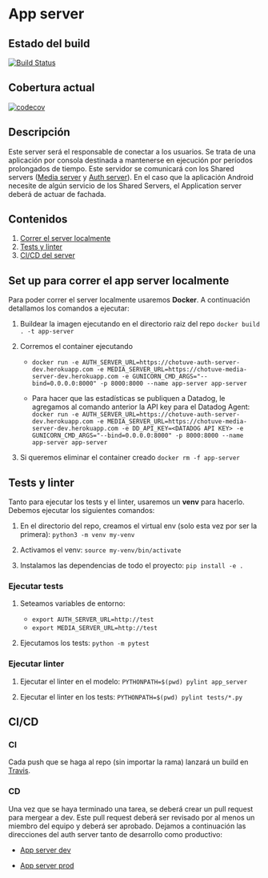 # App server

## Estado del build
[![Build Status](https://travis-ci.com/chotuve-grupo10/chotuve-application-server.svg?branch=dev)](https://travis-ci.com/chotuve-grupo10/chotuve-application-server)

## Cobertura actual
[![codecov](https://codecov.io/gh/chotuve-grupo10/chotuve-application-server/branch/dev/graph/badge.svg)](https://codecov.io/gh/chotuve-grupo10/chotuve-application-server)

## Descripción
Este server será el responsable de conectar a los usuarios.
Se trata de una aplicación por consola destinada a mantenerse en ejecución por períodos prolongados de tiempo.
Este servidor se comunicará con los Shared servers ([Media server](https://github.com/chotuve-grupo10/chotuve-media-server) y [Auth server](https://github.com/chotuve-grupo10/chotuve-auth-server)). En el caso que la aplicación Android necesite de algún servicio de los Shared Servers, el Application server deberá de actuar de fachada.

## Contenidos
1. [Correr el server localmente](#set-up-para-correr-el-app-server-localmente)
2. [Tests y linter](#tests-y-linter)
3. [CI/CD del server](#CI/CD)

## Set up para correr el app server localmente

Para poder correr el server localmente usaremos **Docker**. A continuación detallamos los comandos a ejecutar:

1. Buildear la imagen ejecutando en el directorio raiz del repo
```docker build . -t app-server```

2. Corremos el container ejecutando
    - ```docker run -e AUTH_SERVER_URL=https://chotuve-auth-server-dev.herokuapp.com -e MEDIA_SERVER_URL=https://chotuve-media-server-dev.herokuapp.com -e GUNICORN_CMD_ARGS="--bind=0.0.0.0:8000" -p 8000:8000 --name app-server app-server```

    - Para hacer que las estadísticas se publiquen a Datadog, le agregamos al comando anterior la API key para el Datadog Agent: ```docker run -e AUTH_SERVER_URL=https://chotuve-auth-server-dev.herokuapp.com -e MEDIA_SERVER_URL=https://chotuve-media-server-dev.herokuapp.com -e DD_API_KEY=<DATADOG API KEY> -e GUNICORN_CMD_ARGS="--bind=0.0.0.0:8000" -p 8000:8000 --name app-server app-server```

3. Si queremos eliminar el container creado
```docker rm -f app-server```

## Tests y linter

Tanto para ejecutar los tests y el linter, usaremos un **venv** para hacerlo. Debemos ejecutar los siguientes comandos:
1. En el directorio del repo, creamos el virtual env (solo esta vez por ser la primera):
```python3 -m venv my-venv```

2. Activamos el venv:
```source my-venv/bin/activate```

3. Instalamos las dependencias de todo el proyecto:
```pip install -e .```

### Ejecutar tests

1. Seteamos variables de entorno:
    - ```export AUTH_SERVER_URL=http://test```
    - ```export MEDIA_SERVER_URL=http://test```

2. Ejecutamos los tests:
```python -m pytest```

### Ejecutar linter

1. Ejecutar el linter en el modelo:
```PYTHONPATH=$(pwd) pylint app_server```

2. Ejecutar el linter en los tests:
```PYTHONPATH=$(pwd) pylint tests/*.py```


## CI/CD

### CI

Cada push que se haga al repo (sin importar la rama) lanzará un build en [Travis](https://travis-ci.com/).


### CD

Una vez que se haya terminado una tarea, se deberá crear un pull request para mergear a dev. Este pull request deberá ser revisado por al menos un miembro del equipo y deberá ser aprobado. Dejamos a continuación las direcciones del auth server tanto de desarrollo como productivo:

- [App server dev](https://chotuve-app-server-dev.herokuapp.com/)

- [App server prod](https://chotuve-app-server-production.herokuapp.com/)